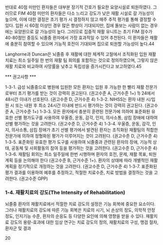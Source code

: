 반대로 40점 미만인 환자들은 대부분 장기적 간호가 필요한 요양시설로 퇴원하였다. 그러므로 FIM 40점 미만의 환자들은 다소 느리고 강도가 낮은 재활 시설로 갈 가능성이 높으며, 이에 대한 결정은 초기 평가 시 결정하지 않고 매주 추적 평가를 통해 결정할 수 있다. 입원 시 60점 이상인 경우 많은 향상이 기대되지만, 집에 돌보는 사람이 없는 경우에는 요양원으로 갈 가능성이 높다. 그러므로 집중적 재활 유니트는 초기 FIM 점수가 40-80점인 중등도 뇌졸중 환자에서 가장 효과적일 수 있어 추천된다. 이 환자들은 재활에 충분히 참여할 수 있으며 기능적 호전이 기대되며 집으로 퇴원할 가능성이 높다.44

Langhorne과 Duncan은 뇌졸중 후 재활에 대한 체계적 고찰에서 조직화된 입원 재활 치료는 최소 일주일 한 번의 재활 팀 회의를 포함하는 것으로 정의하였으며, 그렇지 않은 재활 치료와 비교하여 사망률을 낮추고 독립성을 증가시킨다고 보고하였다.45

*** 권고사항 ***

1-3-1. 급성 뇌졸중으로 병원에 입원한 모든 환자는 입원 후 가능한 한 빨리 재활 전문가로부터 초기 평가를 받는 것이 강력히 권고된다. (권고수준 A, 근거수준 1+)
    1) 24에서 48시간 이내가 선호된다. (권고수준 D, 근거수준 4)
1-3-2. NIHSS는 환자 내원 시/입원 시 또는 내원 후 최소 24시간 이내에 반드시 평가하는 것이 강력히 권고된다. (권고수준 A, 근거수준 1+)
1-3-3. 모든 환자에서 충분히 훈련된 전문가에 의하여 표준화된 유효한 선별 평가도구를 사용하여 우울증, 운동, 감각, 인지, 의사소통, 삼킴 장애에 대하여 선별 평가하는 것을 고려한다. (권고수준 D, 근거수준 4)
1-3-4. 우울증, 운동, 감각, 인지, 의사소통, 삼킴 장애가 초기 선별 평가에서 발견된 환자는 조직화된 재활팀의 적합한 전문가에 의하여 정형화된 평가가 이루어지는 것이 고려된다. (권고수준 D, 근거수준 4)
1-3-5. 표준화된 유효한 평가 도구를 사용하여 뇌졸중과 관련된 환자의 장애, 기능적 상태, 공동체 및 사회활동의 참여 등을 평가하는 것을 고려한다. (권고수준 D, 근거수준 4)
1-3-6. 재활팀 회의는 최소 일주일에 한번 시행하며 환자의 호전, 문제, 재활 목표, 퇴원 계획 등을 논의해야 한다 (권고수준 B, 근거수준 1+). 환자의 상태에 따라 개별적인 재활 계획을 정기적으로 개정하는 것을 고려한다. (권고수준 D, 근거수준 4)
1-3-7. 표준화된 평가 결과를 이용하여 예후를 추정하고, 적절한 치료수준, 치료 방법을 결정하는 것을 고려한다. (권고수준 GPP)

### 1-4. 재활치료의 강도(The Intensity of Rehabilitation)

뇌졸중 환자의 재활치료에서 적절한 치료 강도의 설정은 기능 회복에 중요한 요소이다. 그러나 재활치료의 강도에 따른 기능 회복은 치료의 시기, 뇌 손상의 정도, 의학적 안정 정도, 인지기능 수준, 환자의 순응도 등 다양한 요인에 의해 영향을 받을 수 있다. 재활치료 강도의 용량-효과에 대한 임상 연구는 치료 강도의 정의, 재활치료의 구성, 맹검 절차, 환자군 및 결과

<PAGE>20